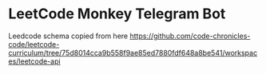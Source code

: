 # LeetCode Monkey Telegram Bot

Leedcode schema copied from here https://github.com/code-chronicles-code/leetcode-curriculum/tree/75d8014cca9b558f9ae85ed7880fdf648a8be541/workspaces/leetcode-api
